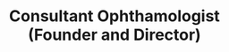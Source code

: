 ---
name: Bill Aylward
photo: '/img/Bill.jpg'
title: Consultant Ophthamologist (Founder and Director)
bio: Bill is the current chair of the Apperta Board of Directors. As well as being a consultant ophthalmic surgeon, Bill has also served as CCIO and medical director of Moorfields Eye Hospital. He is a knowledgeable and passionate advocate for digital technology and the benefits of open source and open standards within health and care.
---